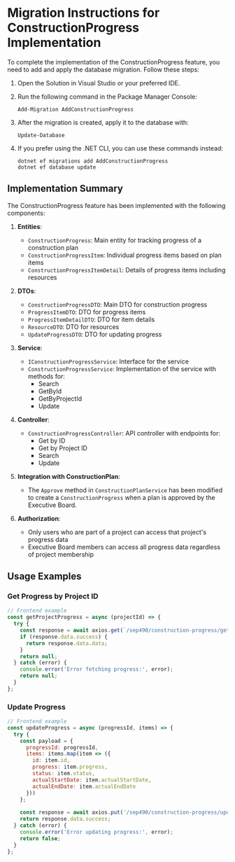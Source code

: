 # Migration Instructions for ConstructionProgress Implementation

To complete the implementation of the ConstructionProgress feature, you need to add and apply the database migration. Follow these steps:

1. Open the Solution in Visual Studio or your preferred IDE.

2. Run the following command in the Package Manager Console:
   ```
   Add-Migration AddConstructionProgress
   ```

3. After the migration is created, apply it to the database with:
   ```
   Update-Database
   ```

4. If you prefer using the .NET CLI, you can use these commands instead:
   ```
   dotnet ef migrations add AddConstructionProgress
   dotnet ef database update
   ```

## Implementation Summary

The ConstructionProgress feature has been implemented with the following components:

1. **Entities**:
   - `ConstructionProgress`: Main entity for tracking progress of a construction plan
   - `ConstructionProgressItem`: Individual progress items based on plan items
   - `ConstructionProgressItemDetail`: Details of progress items including resources

2. **DTOs**:
   - `ConstructionProgressDTO`: Main DTO for construction progress
   - `ProgressItemDTO`: DTO for progress items
   - `ProgressItemDetailDTO`: DTO for item details
   - `ResourceDTO`: DTO for resources
   - `UpdateProgressDTO`: DTO for updating progress

3. **Service**:
   - `IConstructionProgressService`: Interface for the service
   - `ConstructionProgressService`: Implementation of the service with methods for:
     - Search
     - GetById
     - GetByProjectId
     - Update

4. **Controller**:
   - `ConstructionProgressController`: API controller with endpoints for:
     - Get by ID
     - Get by Project ID
     - Search
     - Update

5. **Integration with ConstructionPlan**:
   - The `Approve` method in `ConstructionPlanService` has been modified to create a `ConstructionProgress` when a plan is approved by the Executive Board.

6. **Authorization**:
   - Only users who are part of a project can access that project's progress data
   - Executive Board members can access all progress data regardless of project membership

## Usage Examples

### Get Progress by Project ID
```javascript
// Frontend example
const getProjectProgress = async (projectId) => {
  try {
    const response = await axios.get(`/sep490/construction-progress/get-by-project/${projectId}`);
    if (response.data.success) {
      return response.data.data;
    }
    return null;
  } catch (error) {
    console.error('Error fetching progress:', error);
    return null;
  }
};
```

### Update Progress
```javascript
// Frontend example
const updateProgress = async (progressId, items) => {
  try {
    const payload = {
      progressId: progressId,
      items: items.map(item => ({
        id: item.id,
        progress: item.progress,
        status: item.status,
        actualStartDate: item.actualStartDate,
        actualEndDate: item.actualEndDate
      }))
    };
    
    const response = await axios.put('/sep490/construction-progress/update', payload);
    return response.data.success;
  } catch (error) {
    console.error('Error updating progress:', error);
    return false;
  }
};
``` 